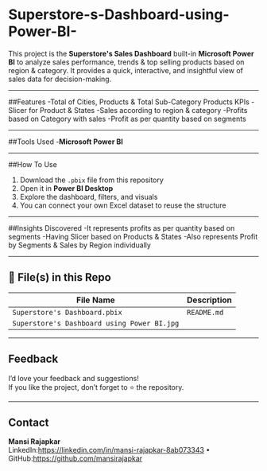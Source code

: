 # Superstore-s-Dashboard-using-Power-BI-

This project is the **Superstore's Sales Dashboard** built-in **Microsoft Power BI** to analyze sales performance, trends & top selling products based on region & category. It provides a quick, interactive, and insightful view of sales data for decision-making.

---

##Features
-Total of Cities, Products & Total Sub-Category Products KPIs
-Slicer for Product & States
-Sales according to region & category
-Profits based on Category with sales
-Profit as per quantity based on segments

---

##Tools Used
-**Microsoft Power BI**

---

##How To Use
1. Download the `.pbix` file from this repository
2. Open it in **Power BI Desktop**
3. Explore the dashboard, filters, and visuals
4. You can connect your own Excel dataset to reuse the structure

---

##Insights Discovered
-It represents profits as per quantity based on segments
-Having Slicer based on Products & States
-Also represents Profit by Segments & Sales by Region individually 

---

## 📎 File(s) in this Repo

| File Name | Description |
|-----------|-------------|
| `Superstore's Dashboard.pbix` | `README.md`
| `Superstore's Dashboard using Power BI.jpg`|

---

## Feedback
I’d love your feedback and suggestions!  
If you like the project, don’t forget to ⭐ the repository.

---

## Contact
**Mansi Rajapkar**  
 LinkedIn:https://linkedin.com/in/mansi-rajapkar-8ab073343 • GitHub:https://github.com/mansirajapkar
